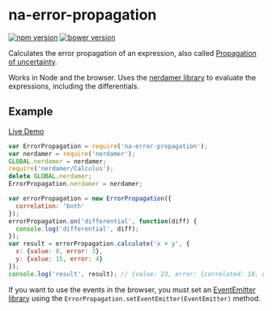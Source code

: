 # na-error-propagation

[![npm version](http://img.shields.io/npm/v/na-error-propagation.svg)](https://npmjs.org/package/na-error-propagation)
[![bower version](https://img.shields.io/bower/v/na-error-propagation.svg)](https://github.com/tfoxy/na-error-propagation)
<!--
[![build status](https://img.shields.io/travis/tfoxy/na-error-propagation.svg)](https://travis-ci.org/tfoxy/na-error-propagation)
-->

Calculates the error propagation of an expression, also called [Propagation of uncertainty][Wikipedia article].

Works in Node and the browser.
Uses the [nerdamer library][nerdamer library] to evaluate the expressions, including the differentials.

## Example

[Live Demo](http://jsbin.com/weboqo/embed?js,console)

```js
var ErrorPropagation = require('na-error-propagation');
var nerdamer = require('nerdamer');
GLOBAL.nerdamer = nerdamer;
require('nerdamer/Calculus');
delete GLOBAL.nerdamer;
ErrorPropagation.nerdamer = nerdamer;

var errorPropagation = new ErrorPropagation({
  correlation: 'both'
});
errorPropagation.on('differential', function(diff) {
  console.log('differential', diff);
});
var result = errorPropagation.calculate('x + y', {
  x: {value: 8, error: 3},
  y: {value: 15, error: 4}
});
console.log('result', result); // {value: 23, error: {correlated: 10, uncorrelated: 5}}
```

If you want to use the events in the browser, you must set an [EventEmitter library][EventEmitter2 library]
using the `ErrorPropagation.setEventEmitter(EventEmitter)` method.


[Wikipedia article]: https://en.wikipedia.org/wiki/Propagation_of_uncertainty
[nerdamer library]: https://github.com/jiggzson/nerdamer
[EventEmitter2 library]: https://github.com/asyncly/EventEmitter2

